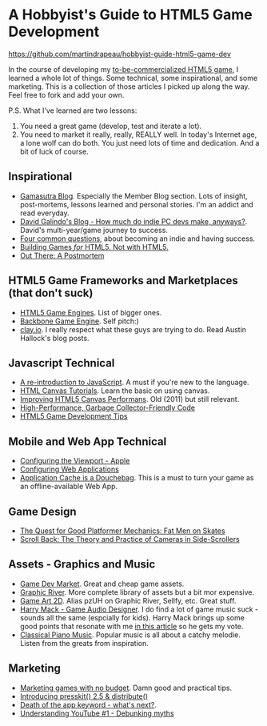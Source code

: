 # A Hobbyist's Guide to HTML5 Game Development
https://github.com/martindrapeau/hobbyist-guide-html5-game-dev

In the course of developing my [to-be-commercialized HTML5 game](http://www.ludosquest.com/), I learned a whole lot of things. Some technical, some inspirational, and some marketing. This is a collection of those articles I picked up along the way. Feel free to fork and add your own.

P.S. What I've learned are two lessons:
1. You need a great game (develop, test and iterate a lot).
2. You need to market it really, really, REALLY well.
In today's Internet age, a lone wolf can do both. You just need lots of time and dedication. And a bit of luck of course.

## Inspirational
- [Gamasutra Blog](http://www.gamasutra.com/blogs). Especially the Member Blog section. Lots of insight, post-mortems, lessons learned and personal stories. I'm an addict and read everyday.
- [David Galindo's Blog - How much do indie PC devs make, anyways?](http://www.gamasutra.com/blogs/DavidGalindo/20140109/208337/How_much_do_indie_PC_devs_make_anyways_Part_V.php). David's multi-year/game journey to success.
- [Four common questions](http://www.gamasutra.com/blogs/RamiIsmail/20140507/217160/Four_common_questions.php), about becoming an indie and having success.
- [Building Games *for* HTML5. Not with HTML5.](http://clay.io/blog/building-games-for-html5-not-with-html5/)
- [Out There: A Postmortem](http://www.gamasutra.com/blogs/MichaelPeiffert/20150402/240302/Out_There_A_Postmortem.php)

## HTML5 Game Frameworks and Marketplaces (that don't suck)
- [HTML5 Game Engines](https://html5gameengine.com/). List of bigger ones.
- [Backbone Game Engine](http://martindrapeau.github.io/backbone-game-engine/). Self pitch:)
- [clay.io](http://clay.io/). I really respect what these guys are trying to do. Read Austin Hallock's blog posts.

## Javascript Technical
- [A re-introduction to JavaScript](https://developer.mozilla.org/en-US/docs/Web/JavaScript/A_re-introduction_to_JavaScript). A must if you're new to the language.
- [HTML Canvas Tutorials](http://www.html5canvastutorials.com/). Learn the basic on using canvas.
- [Improving HTML5 Canvas Performans](http://www.html5rocks.com/en/tutorials/canvas/performance/). Old (2011) but still relevant.
- [High-Performance, Garbage Collector-Friendly Code](http://buildnewgames.com/garbage-collector-friendly-code/)
- [HTML5 Game Development Tips](http://clay.io/blog/html5-game-development-tips-part-1/)

## Mobile and Web App Technical
- [Configuring the Viewport - Apple](https://developer.apple.com/library/mac/documentation/AppleApplications/Reference/SafariWebContent/UsingtheViewport/UsingtheViewport.html)
- [Configuring Web Applications](https://developer.apple.com/library/ios/documentation/AppleApplications/Reference/SafariWebContent/ConfiguringWebApplications/ConfiguringWebApplications.html)
- [Application Cache is a Douchebag](http://alistapart.com/article/application-cache-is-a-douchebag). This is a must to turn your game as an offline-available Web App.

## Game Design
- [The Quest for Good Platformer Mechanics: Fat Men on Skates](http://www.gamasutra.com/blogs/BrendanVance/20130520/192627/The_Quest_for_Good_Platformer_Mechanics_Fat_Men_on_Ice_Skates.php)
- [Scroll Back: The Theory and Practice of Cameras in Side-Scrollers](https://docs.google.com/document/d/1iNSQIyNpVGHeak6isbP6AHdHD50gs8MNXF1GCf08efg/pub)

## Assets - Graphics and Music
- [Game Dev Market](https://www.gamedevmarket.net/). Great and cheap game assets.
- [Graphic River](http://graphicriver.net/category/game-assets). More complete library of assets but a bit mor expensive.
- [Game Art 2D](http://www.gameart2d.com/). Alias pzUH on Graphic River, Sellfy, etc. Great stuff.
- [Harry Mack - Game Audio Designer](http://www.harrymack.com/listen.html). I do find a lot of game music suck - sounds all the same (espcially for kids). Harry Mack brings up some good points that resonate with me [in this article](http://www.gamasutra.com/blogs/HarryMack/20150424/241874/GettingMaking_Game_Music_that_Fits__Comparative_Music_Series__Kids_vs_Kids.php) so he gets my vote.
- [Classical Piano Music](http://www.piano-midi.de/). Popular music is all about a catchy melodie. Listen from the greats from inspiration.

## Marketing
- [Marketing games with no budget](http://www.gamasutra.com/blogs/AlbertPalka/20150428/242083/Marketing_games_with_no_budget.php). Damn good and practical tips.
- [Introducing presskit() 2.5 & distribute()](http://www.gamasutra.com/blogs/RamiIsmail/20141222/233094/Introducing_presskit_25__distribute.php)
- [Death of the app keyword - what's next?](http://www.gamasutra.com/blogs/JonathanRaveh/20150506/242840/Death_of_the_app_keyword__whats_next.php).
- [Understanding YouTube #1 - Debunking myths](http://www.gamasutra.com/blogs/AlbertPalka/20150406/240508/Understanding_YouTube_1__Debunking_myths.php?utm_source=gamasutra&utm_medium=referal&utm_campaign=gamasutra2art)
